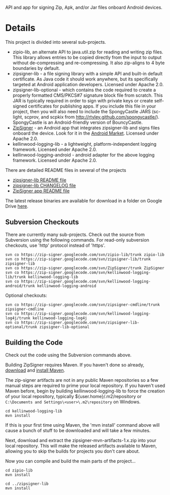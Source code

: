 API and app for signing Zip, Apk, and/or Jar files onboard Android devices.


# Details #

This project is divided into several sub-projects.
  * zipio-lib, an alternate API to java.util.zip for reading and writing zip files.  This library allows entries to be copied directly from the input to output without de-compressing and re-compressing.  It also zip-aligns to 4 byte boundaries by default.
  * zipsigner-lib - a file signing library with a simple API and built-in default certificate.  As Java code it should work anywhere, but its specifically targeted at Android application developers. Licensed under Apache 2.0.
  * zipsigner-lib-optional - which contains the code required to create a properly formatted CMS/PKCS#7 signature block file from scratch. This JAR is typically required in order to sign with private keys or create self-signed certificates for publishing apps.  If you include this file in your project, then you will also need to include the SpongyCastle JARS (sc-light, scprov, and scpkix from http://rtyley.github.com/spongycastle/). SpongyCastle is an Android-friendly version of BouncyCastle.
  * [ZipSigner](http://sites.google.com/site/zipsigner) - an Android app that integrates zipsigner-lib and signs files onboard the device.  Look for it in the [Android Market](http://market.android.com/details?id=kellinwood.zipsigner2).  Licensed under Apache 2.0.
  * kellinwood-logging-lib - a lightweight, platform-independent logging framework.  Licensed under Apache 2.0.
  * kellinwood-logging-android - android adapter for the above logging framework. Licensed under Apache 2.0.

There are detailed README files in several of the projects
  * [zipsigner-lib README file](http://code.google.com/p/zip-signer/source/browse/zipsigner-lib/trunk/README.txt)
  * [zipsigner-lib CHANGELOG file](http://code.google.com/p/zip-signer/source/browse/zipsigner-lib/trunk/CHANGELOG.txt)
  * [ZipSigner app README file](http://code.google.com/p/zip-signer/source/browse/ZipSigner/trunk/README.txt)

The latest release binaries are available for download in a folder on Google Drive [here](https://drive.google.com/folderview?id=0BwYIoogZdbVnZ3ZMd21VVndhUU0&usp=sharing#list).

## Subversion Checkouts ##

There are currently many sub-projects.  Check out the source from Subversion using the following commands.  For read-only subversion checkouts, use 'http' protocol instead of 'https'.

```
svn co https://zip-signer.googlecode.com/svn/zipio-lib/trunk zipio-lib
svn co https://zip-signer.googlecode.com/svn/zipsigner-lib/trunk zipsigner-lib
svn co https://zip-signer.googlecode.com/svn/ZipSigner/trunk ZipSigner
svn co https://zip-signer.googlecode.com/svn/kellinwood-logging-lib/trunk kellinwood-logging-lib
svn co https://zip-signer.googlecode.com/svn/kellinwood-logging-android/trunk kellinwood-logging-android
```
Optional checkouts:
```
svn co https://zip-signer.googlecode.com/svn/zipsigner-cmdline/trunk zipsigner-cmdline
svn co https://zip-signer.googlecode.com/svn/kellinwood-logging-log4j/trunk kellinwood-logging-log4j
svn co https://zip-signer.googlecode.com/svn/zipsigner-lib-optional/trunk zipsigner-lib-optional
```

## Building the Code ##

Check out the code using the Subversion commands above.

Building ZipSigner requires Maven.  If you haven't done so already,
[download](http://maven.apache.org/download.html) and
[install Maven](http://maven.apache.org/guides/getting-started/maven-in-five-minutes.html).

The zip-signer artifacts are not in any public Maven repositories so a few
manual steps are required to prime your local repository.  If you haven't used Maven
before, begin by building kellinwood-logging-lib to force the creation
of your local repository, typically ${user.home}/.m2/repository or
`C:\Documents and Settings\<user>\.m2\repository` on Windows.

```
cd kellinwood-logging-lib
mvn install
```

If this is your first time using Maven, the 'mvn install' command above will cause a bunch of stuff to be downloaded and will take a few minutes.

Next, download and extract the zipsigner-mvn-artifacts-1.x.zip into your local repository.
This will make the released artifacts available to Maven, allowing you
to skip the builds for projects you don't care about.

Now you can compile and build the main parts of the project...


```
cd zipio-lib
mvn install

cd ../zipsigner-lib
mvn install
```


